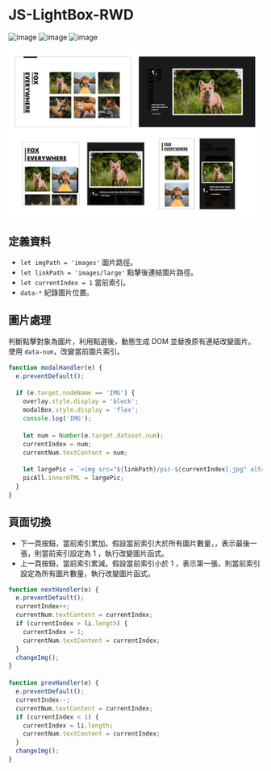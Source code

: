 # JS-LightBox-RWD

![image](https://img.shields.io/badge/JavaScript-exercise-F0DB4F.svg) ![image](https://img.shields.io/badge/SCSS-exercise-CD6799.svg) ![image](https://img.shields.io/badge/RWD-exercise-0B9C88.svg)

![image](https://github.com/jedchang/JS-LightBox/blob/master/preview.jpg)

## 定義資料

- `let imgPath = 'images'` 圖片路徑。
- `let linkPath = 'images/large'` 點擊後連結圖片路徑。
- `let currentIndex = 1` 當前索引。
- `data-*` 紀錄圖片位置。

## 圖片處理

判斷點擊對象為圖片，利用點選後，動態生成 DOM 並替換原有連結改變圖片。
使用 `data-num`，改變當前圖片索引。

```javascript
function modalHandler(e) {
  e.preventDefault();

  if (e.target.nodeName == 'IMG') {
    overlay.style.display = 'block';
    modalBox.style.display = 'flex';
    console.log('IMG');

    let num = Number(e.target.dataset.num);
    currentIndex = num;
    currentNum.textContent = num;

    let largePic = `<img src="${linkPath}/pic-${currentIndex}.jpg" alt="" class="large-pic">`;
    picAll.innerHTML = largePic;
  }
}
```

## 頁面切換

- 下一頁按鈕，當前索引累加。假設當前索引大於所有圖片數量，，表示最後一張，則當前索引設定為 1 ，執行改變圖片函式。
- 上一頁按鈕，當前索引累減。假設當前索引小於 1 ，表示第一張，則當前索引設定為所有圖片數量，執行改變圖片函式。

```javascript
function nextHandler(e) {
  e.preventDefault();
  currentIndex++;
  currentNum.textContent = currentIndex;
  if (currentIndex > li.length) {
    currentIndex = 1;
    currentNum.textContent = currentIndex;
  }
  changeImg();
}

function prevHandler(e) {
  e.preventDefault();
  currentIndex--;
  currentNum.textContent = currentIndex;
  if (currentIndex < 1) {
    currentIndex = li.length;
    currentNum.textContent = currentIndex;
  }
  changeImg();
}
```
